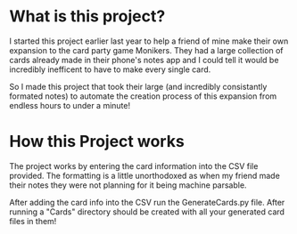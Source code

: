 # What is this project?
I started this project earlier last year to help a friend of mine make their own expansion to the card party game Monikers. They had a large collection of cards already made in their phone's notes app and I could tell it would be incredibly inefficent to have to make every single card. 

So I made this project that took their large (and incredibly consistantly formated notes) to automate the creation process of this expansion from endless hours to under a minute!

# How this Project works

The project works by entering the card information into the CSV file provided. The formatting is a little unorthodoxed as when my friend made their notes they were not planning for it being machine parsable.

After adding the card info into the CSV run the GenerateCards.py file. After running a "Cards" directory should be created with all your generated card files in them!
